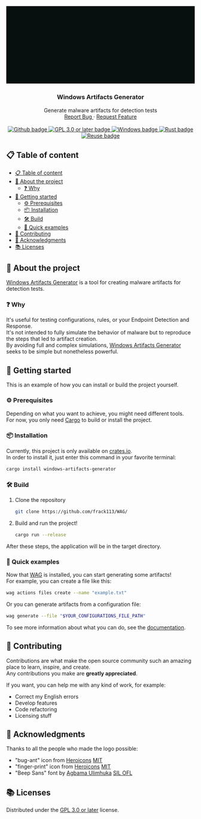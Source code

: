 <!--
SPDX-FileCopyrightText: 2023 The WAG development team

SPDX-License-Identifier: GPL-3.0-or-later
-->

<div align="center">
  <a href="https://github.com/frack113/WAG/">
    <img src="./media/logo.svg" alt="Logo" />
  </a>

  <h3 align="center">Windows Artifacts Generator</h3>

  <p align="center">
    Generate malware artifacts for detection tests
    <br />
    <a href="https://github.com/frack113/WAG/issues/">
      Report Bug
    </a>
    ·
    <a href="https://github.com/frack113/WAG/issues/">
      Request Feature
    </a>
    <br />
    <br />
    <a href="https://github.com/">
      <img src="https://img.shields.io/badge/GitHub-181717?logo=github&logoColor=fff&style=for-the-badge" alt="Github badge" />
    </a>
    <a href="./LICENSES/GPL-3.0-or-later.txt">
      <img src="https://img.shields.io/badge/License-GPL%203.0%20or%20later-green.svg?style=for-the-badge" alt="GPL 3.0 or later badge" />
    </a>
    <a href="https://www.microsoft.com/en-us/windows/">
      <img src="https://img.shields.io/badge/Windows-0078D4?logo=windows&logoColor=fff&style=for-the-badge" alt="Windows badge" />
    </a>
    <a href="https://www.rust-lang.org/">
      <img src="https://img.shields.io/badge/Rust-000?logo=rust&logoColor=fff&style=for-the-badge" alt="Rust badge" />
    </a>
    <a href="https://reuse.software/">
      <img src="https://img.shields.io/reuse/compliance/github.com%2Ffrack113%2FWAG?style=for-the-badge" alt="Reuse badge" />
    </a>
  </p>
</div>

## 📋 Table of content

- [📋 Table of content](#📋-table-of-content)
- [👀 About the project](#👀-about-the-project)
  - [❓ Why](#❓-why)
- [🚀 Getting started](#🚀-getting-started)
  - [⚙️ Prerequisites](#️-prerequisites)
  - [📦 Installation](#📦-installation)
  - [🛠️ Build](#🛠️-build)
  - [🥷 Quick examples](#🥷-quick-examples)
- [👷 Contributing](#👷-contributing)
- [🙌 Acknowledgments](#🙌-acknowledgments)
- [📚 Licenses](#📚-licenses)

## 👀 About the project

[Windows Artifacts Generator][WAG] is a tool for creating malware artifacts for detection tests.

### ❓ Why

It's useful for testing configurations, rules, or your Endpoint Detection and Response. \
It's not intended to fully simulate the behavior of malware but to reproduce the steps that led to artifact creation. \
By avoiding full and complex simulations, [Windows Artifacts Generator][WAG] seeks to be simple but nonetheless powerful.

## 🚀 Getting started

This is an example of how you can install or build the project yourself.

### ⚙️ Prerequisites

Depending on what you want to achieve, you might need different tools. \
For now, you only need [Cargo][Cargo] to build or install the project.

### 📦 Installation

Currently, this project is only available on [crates.io][crates.io]. \
In order to install it, just enter this command in your favorite terminal:

```sh
cargo install windows-artifacts-generator

```

### 🛠️ Build

1.  Clone the repository

    ```sh
    git clone https://github.com/frack113/WAG/
    ```

2.  Build and run the project!

    ```sh
    cargo run --release
    ```

After these steps, the application will be in the target directory.

### 🥷 Quick examples

Now that [WAG][WAG] is installed, you can start generating some artifacts! \
For example, you can create a file like this:

```sh
wag actions files create --name "example.txt"
```

Or you can generate artifacts from a configuration file:

```sh
wag generate --file "$YOUR_CONFIGURATIONS_FILE_PATH"
```

To see more information about what you can do, see the [documentation][Documentation].

## 👷 Contributing

Contributions are what make the open source community such an amazing place to learn, inspire, and create. \
Any contributions you make are **greatly appreciated**.

If you want, you can help me with any kind of work, for example:

- Correct my English errors
- Develop features
- Code refactoring
- Licensing stuff

## 🙌 Acknowledgments

Thanks to all the people who made the logo possible:

- "bug-ant" icon from [Heroicons][Heroicons] [MIT][MIT]
- "finger-print" icon from [Heroicons][Heroicons] [MIT][MIT]
- "Beep Sans" font by [Agbama Ulimhuka][Agbama Ulimhuka] [SIL OFL][SIL OFL]

## 📚 Licenses

Distributed under the [GPL 3.0 or later][GPL 3.0 or later] license.

[WAG]: https://github.com/frack113/WAG/
[Cargo]: https://doc.rust-lang.org/stable/cargo/
[crates.io]: https://crates.io/
[Documentation]: https://frack113.github.io/WAG/
[Heroicons]: https://heroicons.com/
[MIT]: ./LICENSES/MIT.txt
[Agbama Ulimhuka]: https://github.com/ulims/
[SIL OFL]: ./LICENSES/OFL-1.1.txt
[GPL 3.0 or later]: ./LICENSES/GPL-3.0-or-later.txt
